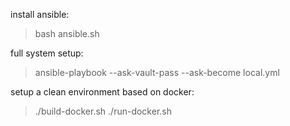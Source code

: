 install ansible:
> bash ansible.sh

full system setup:
> ansible-playbook --ask-vault-pass --ask-become local.yml

setup a clean environment based on docker:
> ./build-docker.sh
> ./run-docker.sh
